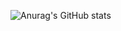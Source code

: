 

![Anurag's GitHub stats](https://github-readme-stats.vercel.app/api?username=anuraghazra&theme=panda&show_icons=true)